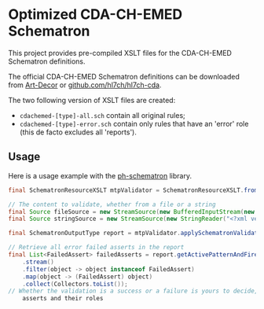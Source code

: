 # Optimized CDA-CH-EMED Schematron

This project provides pre-compiled XSLT files for the CDA-CH-EMED Schematron definitions.

The official CDA-CH-EMED Schematron definitions can be downloaded from
[Art-Decor](http://ehealthsuisse.art-decor.org/index.php?prefix=cdachemed-) or
[github.com/hl7ch/hl7ch-cda](https://github.com/hl7ch/hl7ch-cda/tree/master/schematrons/eHealthSuisse/eMedikation).

The two following version of XSLT files are created:
- `cdachemed-[type]-all.sch` contain all original rules;
- `cdachemed-[type]-error.sch` contain only rules that have an 'error' role (this de facto excludes all 'reports').

## Usage

Here is a usage example with the [ph-schematron](https://github.com/phax/ph-schematron) library.
```java
final SchematronResourceXSLT mtpValidator = SchematronResourceXSLT.fromFile("cdachemed-MTP-all.xslt");

// The content to validate, whether from a file or a string
final Source fileSource = new StreamSource(new BufferedInputStream(new FileInputStream(new File("mtp.xml"))));
final Source stringSource = new StreamSource(new StringReader("<?xml version="1.0" encoding="utf-8"?>"));

final SchematronOutputType report = mtpValidator.applySchematronValidationToSVRL(fileSource);

// Retrieve all error failed asserts in the report
final List<FailedAssert> failedAsserts = report.getActivePatternAndFiredRuleAndFailedAssert()
    .stream()
    .filter(object -> object instanceof FailedAssert)
    .map(object -> (FailedAssert) object)
    .collect(Collectors.toList());
// Whether the validation is a success or a failure is yours to decide, depending on triggered reports, failed
    asserts and their roles
```
